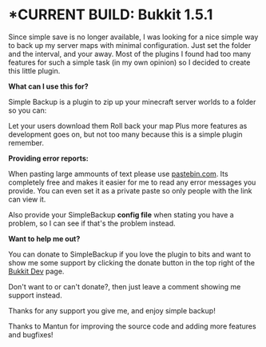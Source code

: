 *CURRENT BUILD: Bukkit 1.5.1
================================

Since simple save is no longer available, I was looking for a nice simple way to back up my server maps with minimal configuration. Just set the folder and the interval, and your away. Most of the plugins I found had too many features for such a simple task (in my own opinion) so I decided to create this little plugin.

**What can I use this for?**

Simple Backup is a plugin to zip up your minecraft server worlds to a folder so you can:

Let your users download them
Roll back your map
Plus more features as development goes on, but not too many because this is a simple plugin remember.

**Providing error reports:**

When pasting large ammounts of text please use [pastebin.com](http://pastebin.com). Its completely free and makes it easier for me to read any error messages you provide. You can even set it as a private paste so only people with the link can view it.

Also provide your SimpleBackup **config file** when stating you have a problem, so I can see if that's the problem instead.

**Want to help me out?**

You can donate to SimpleBackup if you love the plugin to bits and want to show me some support by clicking the donate button in the top right of the [Bukkit Dev](http://dev.bukkit.org/server-mods/simplebackup) page. 

Don't want to or can't donate?, then just leave a comment showing me support instead.


Thanks for any support you give me, and enjoy simple backup!


Thanks to Mantun for improving the source code and adding more features and bugfixes!